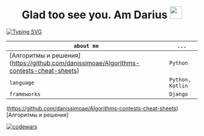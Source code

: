 <h1 align="center"> Glad too see you. Am Darius </a> 
<img src="https://github.com/goforbg/telegram-emoji-gifs/blob/master/thunder.gif" height="32"/></h1>
<a href="https://git.io/typing-svg"><img src="https://readme-typing-svg.herokuapp.com?font=Fira+Code&weight=500&duration=4000&pause=500&color=58B9F7&width=453&lines=-python++%5B+django%2C+flask+%5D+dev;Computer+science+student" alt="Typing SVG" /></a>

`about me` | `...`
--- | --- 
[Алгоритмы и решения] (https://github.com/danissimoae/Algorithms-contests-cheat-sheets)| `Python`
`language` | `Python, Kotlin`
`frameworks` | `Django`
(https://github.com/danissimoae/Algorithms-contests-cheat-sheets)[Алгоритмы и решения]

[![codewars](https://www.codewars.com/users/dar1usss/badges/large)](https://www.codewars.com/users/username)
